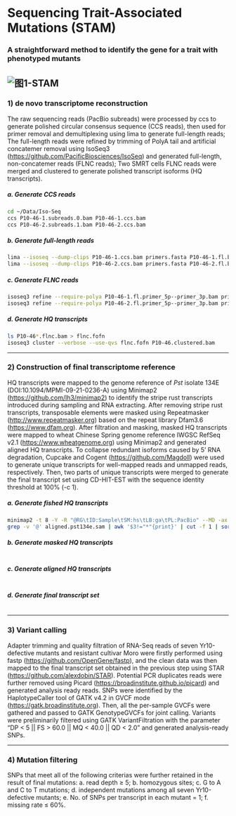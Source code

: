 Sequencing Trait-Associated Mutations (STAM)
============================================
### A straightforward method to identify the gene for a trait with phenotyped mutants
![图1-STAM](https://user-images.githubusercontent.com/7081243/208272511-42718937-3272-4729-9759-3fcd483840e2.jpg)
-----
### 1) de novo transcriptome reconstruction
The raw sequencing reads (PacBio subreads) were processed by ccs to generate polished circular consensus sequence (CCS reads), then used for primer removal and demultiplexing using lima to generate full-length reads; The full-length reads were refined by trimming of PolyA tail and artificial concatemer removal using IsoSeq3 (https://github.com/PacificBiosciences/IsoSeq) and generated full-length, non-concatemer reads (FLNC reads); Two SMRT cells FLNC reads were merged and clustered to generate polished transcript isoforms (HQ transcripts).
##### a. Generate CCS reads
``` bash
cd ~/Data/Iso-Seq
ccs P10-46-1.subreads.0.bam P10-46-1.ccs.bam
ccs P10-46-2.subreads.1.bam P10-46-2.ccs.bam
```
##### b. Generate full-length reads
``` bash
lima --isoseq --dump-clips P10-46-1.ccs.bam primers.fasta P10-46-1.fl.bam --log-file P10-46-1.fl.bam.log
lima --isoseq --dump-clips P10-46-2.ccs.bam primers.fasta P10-46-2.fl.bam --log-file P10-46-2.fl.bam.log
```
##### c. Generate FLNC reads
``` bash
isoseq3 refine --require-polya P10-46-1.fl.primer_5p--primer_3p.bam primers.fasta P10-46-1.flnc.bam
isoseq3 refine --require-polya P10-46-2.fl.primer_5p--primer_3p.bam primers.fasta P10-46-2.flnc.bam
```
##### d. Generate HQ transcripts
``` bash
ls P10-46*.flnc.bam > flnc.fofn
isoseq3 cluster --verbose --use-qvs flnc.fofn P10-46.clustered.bam
```
-----
### 2) Construction of final transcriptome reference
HQ transcripts were mapped to the genome reference of *Pst* isolate 134E (DOI:10.1094/MPMI-09-21-0236-A) using Minimap2 (https://github.com/lh3/minimap2) to identify the stripe rust transcripts introduced during sampling and RNA extracting. After removing stripe rust transcripts, transposable elements were masked using Repeatmasker (http://www.repeatmasker.org) based on the repeat library Dfam3.6 (https://www.dfam.org). After filtration and masking, masked HQ transcripts were mapped to wheat Chinese Spring genome reference IWGSC RefSeq v2.1 (https://www.wheatgenome.org) using Minimap2 and generated aligned HQ transcripts. To collapse redundant isoforms caused by 5’ RNA degradation, Cupcake and Cogent (https://github.com/Magdoll) were used to generate unique transcripts for well-mapped reads and unmapped reads, respectively. Then, two parts of unique transcripts were merged to generate the final transcript set using CD-HIT-EST with the sequence identity threshold at 100% (-c 1).
##### a. Generate fished HQ transcripts
``` bash
minimap2 -t 8 -Y -R "@RG\tID:Sample\tSM:hs\tLB:ga\tPL:PacBio" --MD -ax splice:hq -uf --secondary=no pst.reference.fasta ../P10-46.clustered.hq.fasta >aligned.pst134e.sam
grep -v '@' aligned.pst134e.sam | awk '$3!="*"{print}' | cut -f 1 | sort | uniq >aligned.pst134e.id ##655
```
##### b. Generate masked HQ transcripts
``` bash

```
##### c. Generate aligned HQ transcripts
``` bash

```
##### d. Generate final transcript set
``` bash

```
---
### 3) Variant calling
Adapter trimming and quality filtration of RNA-Seq reads of seven Yr10-defective mutants and resistant cultivar Moro were firstly performed using fastp (https://github.com/OpenGene/fastp), and the clean data was then mapped to the final transcript set obtained in the previous step using STAR (https://github.com/alexdobin/STAR). Potential PCR duplicates reads were further removed using Picard (https://broadinstitute.github.io/picard) and generated analysis ready reads. SNPs were identified by the HaplotypeCaller tool of GATK v4.2 in GVCF mode (https://gatk.broadinstitute.org). Then, all the per-sample GVCFs were gathered and passed to GATK GenotypeGVCFs for joint calling. Variants were preliminarily filtered using GATK VariantFiltration with the parameter “DP < 5 || FS > 60.0 || MQ < 40.0 || QD < 2.0” and generated analysis-ready SNPs. 

-----
### 4) Mutation filtering
SNPs that meet all of the following criterias were further retained in the result of final mutations: a. read depth ≥ 5; b. homozygous sites; c. G to A and C to T mutations; d. independent mutations among all seven Yr10-defective mutants; e. No. of SNPs per transcript in each mutant = 1; f. missing rate ≤ 60%. 
